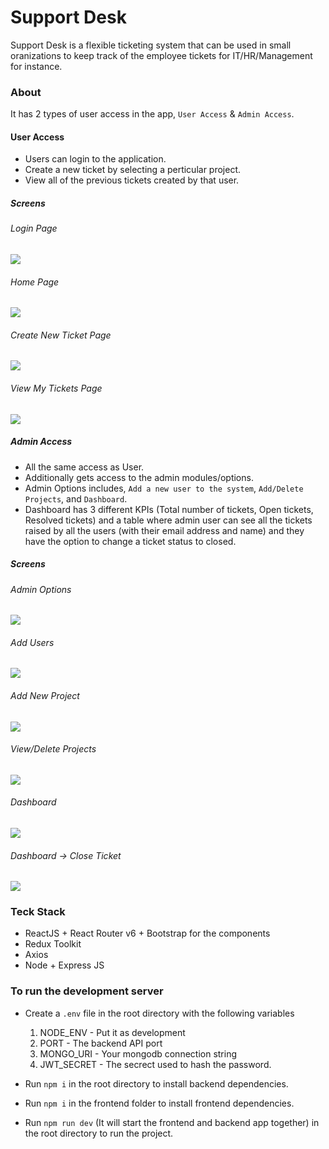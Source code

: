 # Support Desk

Support Desk is a flexible ticketing system that can be used in small oranizations to keep track of the employee tickets for IT/HR/Management for instance.

### About

It has 2 types of user access in the app, `User Access` & `Admin Access`.

#### User Access

- Users can login to the application.
- Create a new ticket by selecting a perticular project.
- View all of the previous tickets created by that user.

##### Screens

###### Login Page

![](Screens/01_Login.png)

###### Home Page

![](Screens/02_Home_Page.png)

###### Create New Ticket Page

![](Screens/03_Create_New_Ticket.png)

###### View My Tickets Page

![](Screens/04_View_My_Tickets.png)

##### Admin Access

- All the same access as User.
- Additionally gets access to the admin modules/options.
- Admin Options includes, `Add a new user to the system`, `Add/Delete Projects`, and `Dashboard`.
- Dashboard has 3 different KPIs (Total number of tickets, Open tickets, Resolved tickets) and a table where admin user can see all the tickets raised by all the users (with their email address and name) and they have the option to change a ticket status to closed.

##### Screens

###### Admin Options

![](Screens/Admin/01_Admin_Options.png)

###### Add Users

![](Screens/Admin/02_Admin_Add_User.png)

###### Add New Project

![](Screens/Admin/03_Admin_Add_New_Project.png)

###### View/Delete Projects

![](Screens/Admin/04_Admin_View_Projects.png)

###### Dashboard

![](Screens/Admin/05_Admin_Dashboard.png)

###### Dashboard -> Close Ticket

![](Screens/Admin/06_Admin_Dashboard_Close_Ticket.png)


### Teck Stack

- ReactJS + React Router v6 + Bootstrap for the components
- Redux Toolkit
- Axios
- Node + Express JS

### To run the development server

- Create a `.env` file in the root directory with the following variables
    1. NODE_ENV - Put it as development
    2. PORT - The backend API port
    3. MONGO_URI - Your mongodb connection string
    4. JWT_SECRET - The secrect used to hash the password.

- Run `npm i` in the root directory to install backend dependencies.
- Run `npm i` in the frontend folder to install frontend dependencies.
- Run `npm run dev` (It will start the frontend and backend app together) in the root directory to run the project.